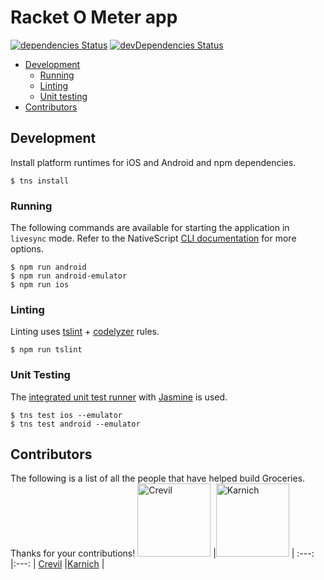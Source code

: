 # Racket O Meter app

<!--[![Build Status](https://travis-ci.org/racketometer/frontend-application.svg?branch=master)](https://travis-ci.org/racketometer/frontend-application)-->
[![dependencies Status](https://david-dm.org/racketometer/frontend-application/status.svg)](https://david-dm.org/racketometer/frontend-application)
[![devDependencies Status](https://david-dm.org/racketometer/frontend-application/dev-status.svg)](https://david-dm.org/racketometer/frontend-application?type=dev)

* [Development](#development)
  * [Running](#running)
  * [Linting](#linting)
  * [Unit testing](#unit-testing)
* [Contributors](#contributors)


<h2 id="development">Development</h2>

Install platform runtimes for iOS and Android and npm dependencies.

```
$ tns install
```

<h3 id="running">Running</h3>

The following commands are available for starting the application in `livesync` mode.
Refer to the NativeScript [CLI documentation](https://github.com/NativeScript/nativescript-cli#the-commands) for more options.
```
$ npm run android
$ npm run android-emulator
$ npm run ios
```

<h3 id="linting">Linting</h3>

Linting uses [tslint](https://www.npmjs.com/package/tslint) + [codelyzer](https://github.com/mgechev/codelyzer) rules.

```
$ npm run tslint
```

<h3 id="unit-testing">Unit Testing</h3>

The [integrated unit test runner](http://docs.nativescript.org/core-concepts/testing) with [Jasmine](http://jasmine.github.io/) is used.

```
$ tns test ios --emulator
$ tns test android --emulator
```

<h2 id="contributors">Contributors</h2>

The following is a list of all the people that have helped build Groceries. Thanks for your contributions!
[<img alt="Crevil" src="https://avatars.githubusercontent.com/u/6881694?v=3&s=117" width="117">](https://github.com/Crevil) |[<img alt="Karnich" src="https://avatars.githubusercontent.com/u/6881674?v=3&s=117" width="117">](https://github.com/Karnich) |
:---: |:---: |
[Crevil](https://github.com/Crevil) |[Karnich](https://github.com/Karnich) |

<!-- Note: The table above get generated with the following commands -->
<!-- npm install -g github-contributors-list -->
<!-- githubcontrib --owner racketometer --repo frontend-application --cols 2 --sortOrder desc --showlogin true | pbcopy -->
<!-- paste the result into this section -->
